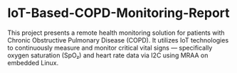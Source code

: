 # IoT-Based-COPD-Monitoring-Report
This project presents a remote health monitoring solution for patients with Chronic Obstructive Pulmonary Disease (COPD). It utilizes IoT technologies to continuously measure and monitor critical vital signs — specifically oxygen saturation (SpO₂) and heart rate  data via I2C using MRAA on embedded Linux.

